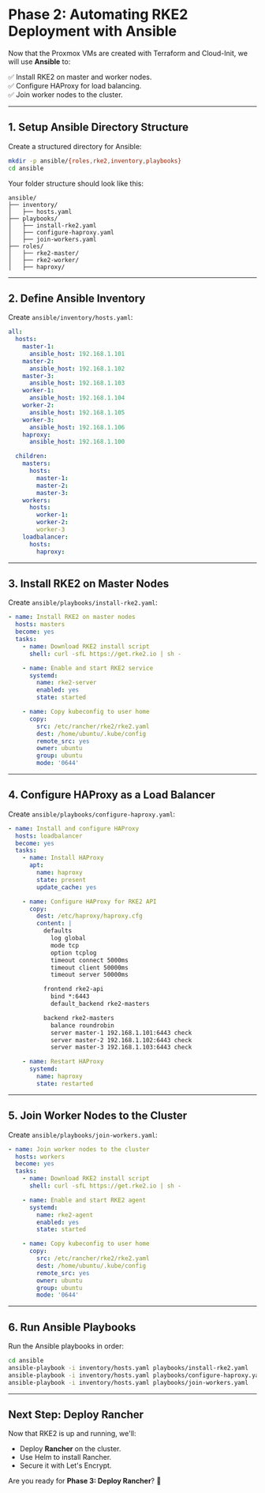 # **Phase 2: Automating RKE2 Deployment with Ansible**

Now that the Proxmox VMs are created with Terraform and Cloud-Init, we will use **Ansible** to:

✅ Install RKE2 on master and worker nodes.  
✅ Configure HAProxy for load balancing.  
✅ Join worker nodes to the cluster.

---

## **1. Setup Ansible Directory Structure**
Create a structured directory for Ansible:

```bash
mkdir -p ansible/{roles,rke2,inventory,playbooks}
cd ansible
```

Your folder structure should look like this:

```
ansible/
├── inventory/
│   ├── hosts.yaml
├── playbooks/
│   ├── install-rke2.yaml
│   ├── configure-haproxy.yaml
│   ├── join-workers.yaml
├── roles/
│   ├── rke2-master/
│   ├── rke2-worker/
│   ├── haproxy/
```

---

## **2. Define Ansible Inventory**
Create `ansible/inventory/hosts.yaml`:

```yaml
all:
  hosts:
    master-1:
      ansible_host: 192.168.1.101
    master-2:
      ansible_host: 192.168.1.102
    master-3:
      ansible_host: 192.168.1.103
    worker-1:
      ansible_host: 192.168.1.104
    worker-2:
      ansible_host: 192.168.1.105
    worker-3:
      ansible_host: 192.168.1.106
    haproxy:
      ansible_host: 192.168.1.100

  children:
    masters:
      hosts:
        master-1:
        master-2:
        master-3:
    workers:
      hosts:
        worker-1:
        worker-2:
        worker-3
    loadbalancer:
      hosts:
        haproxy:
```

---

## **3. Install RKE2 on Master Nodes**
Create `ansible/playbooks/install-rke2.yaml`:

```yaml
- name: Install RKE2 on master nodes
  hosts: masters
  become: yes
  tasks:
    - name: Download RKE2 install script
      shell: curl -sfL https://get.rke2.io | sh -

    - name: Enable and start RKE2 service
      systemd:
        name: rke2-server
        enabled: yes
        state: started

    - name: Copy kubeconfig to user home
      copy:
        src: /etc/rancher/rke2/rke2.yaml
        dest: /home/ubuntu/.kube/config
        remote_src: yes
        owner: ubuntu
        group: ubuntu
        mode: '0644'
```

---

## **4. Configure HAProxy as a Load Balancer**
Create `ansible/playbooks/configure-haproxy.yaml`:

```yaml
- name: Install and configure HAProxy
  hosts: loadbalancer
  become: yes
  tasks:
    - name: Install HAProxy
      apt:
        name: haproxy
        state: present
        update_cache: yes

    - name: Configure HAProxy for RKE2 API
      copy:
        dest: /etc/haproxy/haproxy.cfg
        content: |
          defaults
            log global
            mode tcp
            option tcplog
            timeout connect 5000ms
            timeout client 50000ms
            timeout server 50000ms

          frontend rke2-api
            bind *:6443
            default_backend rke2-masters

          backend rke2-masters
            balance roundrobin
            server master-1 192.168.1.101:6443 check
            server master-2 192.168.1.102:6443 check
            server master-3 192.168.1.103:6443 check

    - name: Restart HAProxy
      systemd:
        name: haproxy
        state: restarted
```

---

## **5. Join Worker Nodes to the Cluster**
Create `ansible/playbooks/join-workers.yaml`:

```yaml
- name: Join worker nodes to the cluster
  hosts: workers
  become: yes
  tasks:
    - name: Download RKE2 install script
      shell: curl -sfL https://get.rke2.io | sh -

    - name: Enable and start RKE2 agent
      systemd:
        name: rke2-agent
        enabled: yes
        state: started

    - name: Copy kubeconfig to user home
      copy:
        src: /etc/rancher/rke2/rke2.yaml
        dest: /home/ubuntu/.kube/config
        remote_src: yes
        owner: ubuntu
        group: ubuntu
        mode: '0644'
```

---

## **6. Run Ansible Playbooks**
Run the Ansible playbooks in order:

```bash
cd ansible
ansible-playbook -i inventory/hosts.yaml playbooks/install-rke2.yaml
ansible-playbook -i inventory/hosts.yaml playbooks/configure-haproxy.yaml
ansible-playbook -i inventory/hosts.yaml playbooks/join-workers.yaml
```

---

## **Next Step: Deploy Rancher**
Now that RKE2 is up and running, we'll:
- Deploy **Rancher** on the cluster.
- Use Helm to install Rancher.
- Secure it with Let's Encrypt.

Are you ready for **Phase 3: Deploy Rancher**? 🚀


